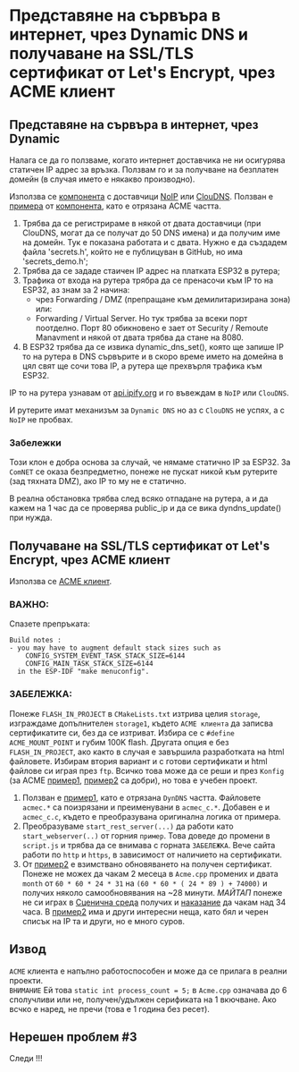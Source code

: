 # Представяне на сървъра в интернет, чрез Dynamic DNS и получаване на SSL/TLS сертификат от Let's Encrypt, чрез ACME клиент

## Представяне на сървъра в интернет, чрез Dynamic

Налага се да го ползваме, когато интернет доставчика не ни осигурява статичен IP адрес за връзка. Ползвам го и за получване на безплатен домейн (в случая името е някакво производно).

Използва се [компонента](https://components.espressif.com/components/dannybackx/dyndns/versions/0.0.3) с доставчици [NoIP](https://www.noip.com/) или [ClouDNS](https://www.cloudns.net/main/). Ползван е [примера](https://sourceforge.net/p/esp32-acme-client/code/HEAD/tree/trunk/examples/standalone/) от [компонента](https://components.espressif.com/components/dannybackx/acmeclient/versions/0.1.0), като е отрязана ACME частта.

1. Трябва да се регистрираме в някой от двата доставчици (при ClouDNS, могат да се получат до 50 DNS имена) и да получим име на домейн. Тук е показана работата и с двата. Нужно е да създадем файла 'secrets.h', който не е публицуван в GitHub, но има 'secrets_demo.h';
2. Трябва да се зададе стаичен IP адрес на платката ESP32 в рутера;
3. Трафика от входа на рутера трябра да се пренасочи към IP то на ESP32, аз знам за 2 начина:
    - чрез Forwarding / DMZ (препращане към демилитаризирана зона) или:
    - Forwarding / Virtual Server. Но тук трябва за всеки порт поотделно. Порт 80 обикновено е зает от Security / Remoute Manavment и някой от двата трябва да стане на 8080.
4. В ESP32 трябва да се извика dynamic_dns_set(), която ще запише IP то на рутера в DNS сървърите и в скоро време името на домейна в цял свят ще сочи това IP, а рутера ще прехвърля трафика към ESP32.

IP то на рутера узнавам от [api.ipify.org](https://api.ipify.org/) и го въвеждам в `NoIP` или `ClouDNS`.  

И рутерите имат механизъм за `Dynamic DNS` но аз с `ClouDNS` не успях, а с `NoIP` не пробвах.

### Забележки

Този клон е добра основа за случай, че нямаме статично IP за ESP32. За `ComNET` се оказа безпредметно, понеже не пускат никой към рутерите (зад тяхната DMZ), ако IP то му не е статично.

В реална обстановка трябва след всяко отпадане на рутера, а и да кажем на 1 час да се проверява public_ip и да се вика dyndns_update() при нужда.

## Получаване на SSL/TLS сертификат от Let's Encrypt, чрез ACME клиент

Използва се [ACME клиент](https://components.espressif.com/components/dannybackx/acmeclient/versions/0.1.0).

### **ВАЖНО:**

Спазете препръката:

```text
Build notes :
- you may have to augment default stack sizes such as
    CONFIG_SYSTEM_EVENT_TASK_STACK_SIZE=6144
    CONFIG_MAIN_TASK_STACK_SIZE=6144
  in the ESP-IDF "make menuconfig".
```

### **ЗАБЕЛЕЖКА:**

Понеже `FLASH_IN_PROJECT` в `CMakeLists.txt` изтрива целия `storage`, изграждаме допълнителен `storage1`, където `ACME клиента` да записва сертификатите си, без да се изтриват. Избира се с `#define ACME_MOUNT_POINT` и губим 100K flash. Другата опция е без `FLASH_IN_PROJECT`, ако както в случая е завършила разработката на html файловете. Избирам втория вариант и с готови сертификати и html файлове си играя през `ftp`. Всичко това може да се реши и през `Konfig` (за ACME [пример1](/managed_components/dannybackx__acmeclient/examples/standalone/main/Kconfig), [пример2](/managed_components/dannybackx__acmeclient/examples/framework/main/Kconfig) са добри), но това е учебен проект.

1. Ползван е [пример1](https://sourceforge.net/p/esp32-acme-client/code/HEAD/tree/trunk/examples/standalone/), като е отрязана `DynDNS` частта. Файловете `acmec.*` са поизрязани и преименувани в `acmec_c.*`. Добавен е и `acmec_c.c`, където е преобразувана оригинална логика от примера.
2. Преобразуваме `start_rest_server(...)` да работи като `start_webserver(..)` от горния `пример`. Това доведе до промени в `script.js` и трябва да се внимава с горната `ЗАБЕЛЕЖКА`. Вече сайта работи по `http` и `https`, в зависимост от наличието на сертификати.
3. От [пример2](/managed_components/dannybackx__acmeclient/examples/framework/) е взимствано обновяването на получен сертификат. Понеже не можех да чакам 2 месеца в `Acme.cpp` промених и двата `month` от `60 * 60 * 24 * 31` на `(60 * 60 * ( 24 * 89 ) + 74000)` и получих няколо самообновявания на ~28 минути. *МАЙТАП* понеже не си играх в [Сценична среда](https://letsencrypt.org/docs/staging-environment/) получих и [наказание](https://letsencrypt.org/docs/rate-limits/#new-certificates-per-exact-set-of-hostnames) да чакам над 34 часа. В [пример2](/managed_components/dannybackx__acmeclient/examples/framework/) има и други интересни неща, като бял и черен списък на IP та и други, но е много суров.

## **Извод**

`ACME` клиента е напълно работоспособен и може да се прилага в реални проекти.  
`ВНИМАНИЕ` Ей това `static int process_count = 5;` в `Acme.cpp` означава до 6 сполучливи или не, получен/удължен серификата на 1 вкючване. Ако всчко е наред, не пречи (това е 1 година без ресет).

## **Нерешен проблем #3**

Следи !!!
